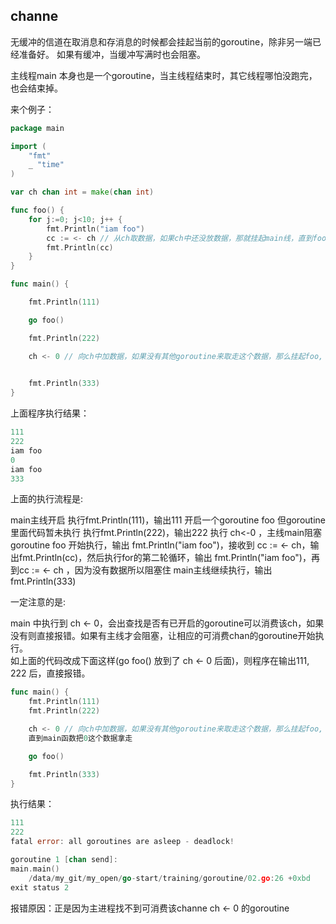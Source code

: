 
channe
-----------
无缓冲的信道在取消息和存消息的时候都会挂起当前的goroutine，除非另一端已经准备好。
如果有缓冲，当缓冲写满时也会阻塞。

主线程main 本身也是一个goroutine，当主线程结束时，其它线程哪怕没跑完，也会结束掉。

来个例子：
```go
package main 

import (
	"fmt"
	_ "time"
)

var ch chan int = make(chan int)

func foo() {
	for j:=0; j<10; j++ {
		fmt.Println("iam foo")
	    cc := <- ch // 从ch取数据，如果ch中还没放数据，那就挂起main线，直到foo函数中放数据为止
	    fmt.Println(cc)
	}
}

func main() {

	fmt.Println(111)    

    go foo()

    fmt.Println(222)    

    ch <- 0 // 向ch中加数据，如果没有其他goroutine来取走这个数据，那么挂起foo, 直到main函数把0这个数据拿走
    

	fmt.Println(333)    
}
```
上面程序执行结果：
```go
111
222
iam foo
0
iam foo
333
```

上面的执行流程是:

main主线开启
执行fmt.Println(111)，输出111
开启一个goroutine foo 但goroutine里面代码暂未执行
执行fmt.Println(222)，输出222
执行 ch<-0 ，主线main阻塞
goroutine foo 开始执行，输出 fmt.Println("iam foo")，接收到 cc := <- ch，输出fmt.Println(cc)，然后执行for的第二轮循环，输出 fmt.Println("iam foo")，再到cc := <- ch ，因为没有数据所以阻塞住
main主线继续执行，输出 fmt.Println(333)   


一定注意的是:  
  
main 中执行到 ch <- 0，会出查找是否有已开启的goroutine可以消费该ch，如果没有则直接报错。如果有主线才会阻塞，让相应的可消费chan的goroutine开始执行。  
如上面的代码改成下面这样(go foo() 放到了 ch <- 0 后面)，则程序在输出111, 222 后，直接报错。  
```go
func main() {
	fmt.Println(111)    
    fmt.Println(222)    

    ch <- 0 // 向ch中加数据，如果没有其他goroutine来取走这个数据，那么挂起foo, 
    直到main函数把0这个数据拿走

    go foo()

	fmt.Println(333)    
}
```
执行结果：
```go
111
222
fatal error: all goroutines are asleep - deadlock!

goroutine 1 [chan send]:
main.main()
	/data/my_git/my_open/go-start/training/goroutine/02.go:26 +0xbd
exit status 2
```
报错原因：正是因为主进程找不到可消费该channe ch <- 0 的goroutine















